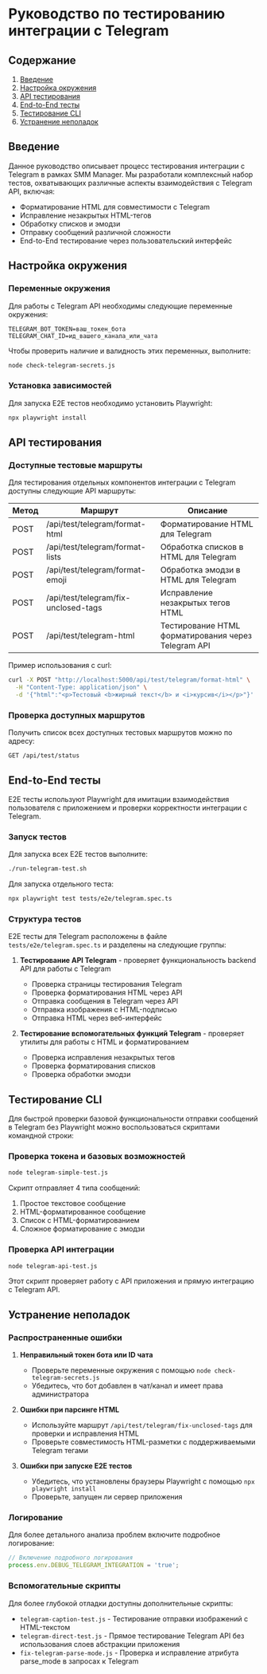# Руководство по тестированию интеграции с Telegram

## Содержание
1. [Введение](#введение)
2. [Настройка окружения](#настройка-окружения)
3. [API тестирования](#api-тестирования)
4. [End-to-End тесты](#end-to-end-тесты)
5. [Тестирование CLI](#тестирование-cli)
6. [Устранение неполадок](#устранение-неполадок)

## Введение

Данное руководство описывает процесс тестирования интеграции с Telegram в рамках SMM Manager. Мы разработали комплексный набор тестов, охватывающих различные аспекты взаимодействия с Telegram API, включая:

- Форматирование HTML для совместимости с Telegram
- Исправление незакрытых HTML-тегов
- Обработку списков и эмодзи
- Отправку сообщений различной сложности
- End-to-End тестирование через пользовательский интерфейс

## Настройка окружения

### Переменные окружения

Для работы с Telegram API необходимы следующие переменные окружения:

```
TELEGRAM_BOT_TOKEN=ваш_токен_бота
TELEGRAM_CHAT_ID=ид_вашего_канала_или_чата
```

Чтобы проверить наличие и валидность этих переменных, выполните:

```bash
node check-telegram-secrets.js
```

### Установка зависимостей

Для запуска E2E тестов необходимо установить Playwright:

```bash
npx playwright install
```

## API тестирования

### Доступные тестовые маршруты

Для тестирования отдельных компонентов интеграции с Telegram доступны следующие API маршруты:

| Метод | Маршрут | Описание |
|-------|---------|----------|
| POST | /api/test/telegram/format-html | Форматирование HTML для Telegram |
| POST | /api/test/telegram/format-lists | Обработка списков в HTML для Telegram |
| POST | /api/test/telegram/format-emoji | Обработка эмодзи в HTML для Telegram |
| POST | /api/test/telegram/fix-unclosed-tags | Исправление незакрытых тегов HTML |
| POST | /api/test/telegram-html | Тестирование HTML форматирования через Telegram API |

Пример использования с curl:

```bash
curl -X POST "http://localhost:5000/api/test/telegram/format-html" \
  -H "Content-Type: application/json" \
  -d '{"html":"<p>Тестовый <b>жирный текст</b> и <i>курсив</i></p>"}'
```

### Проверка доступных маршрутов

Получить список всех доступных тестовых маршрутов можно по адресу:

```
GET /api/test/status
```

## End-to-End тесты

E2E тесты используют Playwright для имитации взаимодействия пользователя с приложением и проверки корректности интеграции с Telegram.

### Запуск тестов

Для запуска всех E2E тестов выполните:

```bash
./run-telegram-test.sh
```

Для запуска отдельного теста:

```bash
npx playwright test tests/e2e/telegram.spec.ts
```

### Структура тестов

E2E тесты для Telegram расположены в файле `tests/e2e/telegram.spec.ts` и разделены на следующие группы:

1. **Тестирование API Telegram** - проверяет функциональность backend API для работы с Telegram
   - Проверка страницы тестирования Telegram
   - Проверка форматирования HTML через API
   - Отправка сообщения в Telegram через API
   - Отправка изображения с HTML-подписью
   - Отправка HTML через веб-интерфейс

2. **Тестирование вспомогательных функций Telegram** - проверяет утилиты для работы с HTML и форматированием
   - Проверка исправления незакрытых тегов
   - Проверка форматирования списков
   - Проверка обработки эмодзи

## Тестирование CLI

Для быстрой проверки базовой функциональности отправки сообщений в Telegram без Playwright можно воспользоваться скриптами командной строки:

### Проверка токена и базовых возможностей

```bash
node telegram-simple-test.js
```

Скрипт отправляет 4 типа сообщений:
1. Простое текстовое сообщение
2. HTML-форматированное сообщение
3. Список с HTML-форматированием
4. Сложное форматирование с эмодзи

### Проверка API интеграции

```bash
node telegram-api-test.js
```

Этот скрипт проверяет работу с API приложения и прямую интеграцию с Telegram API.

## Устранение неполадок

### Распространенные ошибки

1. **Неправильный токен бота или ID чата**
   - Проверьте переменные окружения с помощью `node check-telegram-secrets.js`
   - Убедитесь, что бот добавлен в чат/канал и имеет права администратора

2. **Ошибки при парсинге HTML**
   - Используйте маршрут `/api/test/telegram/fix-unclosed-tags` для проверки и исправления HTML
   - Проверьте совместимость HTML-разметки с поддерживаемыми Telegram тегами

3. **Ошибки при запуске E2E тестов**
   - Убедитесь, что установлены браузеры Playwright с помощью `npx playwright install`
   - Проверьте, запущен ли сервер приложения

### Логирование

Для более детального анализа проблем включите подробное логирование:

```javascript
// Включение подробного логирования
process.env.DEBUG_TELEGRAM_INTEGRATION = 'true';
```

### Вспомогательные скрипты

Для более глубокой отладки доступны дополнительные скрипты:

- `telegram-caption-test.js` - Тестирование отправки изображений с HTML-текстом
- `telegram-direct-test.js` - Прямое тестирование Telegram API без использования слоев абстракции приложения
- `fix-telegram-parse-mode.js` - Проверка и исправление атрибута parse_mode в запросах к Telegram